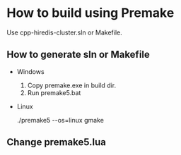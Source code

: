 # How to build using Premake

Use cpp-hiredis-cluster.sln or Makefile.

## How to generate sln or Makefile

* Windows
    1. Copy premake.exe in build dir.
    2. Run premake5.bat

* Linux

    ./premake5 --os=linux gmake

## Change premake5.lua
